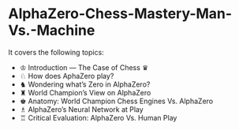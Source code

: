 # AlphaZero-Chess-Mastery-Man-Vs.-Machine

It covers the following topics:
- ♔ Introduction — The Case of Chess ♛
- ♘ How does AphaZero play? 
- ♞ Wondering what’s Zero in AlphaZero?
- ♜ World Champion’s View on AlphaZero
- ♚ Anatomy: World Champion Chess Engines Vs. AlphaZero
- ♗ AlphaZero’s Neural Network at Play
- ♖ Critical Evaluation: AlphaZero Vs. Human Play
